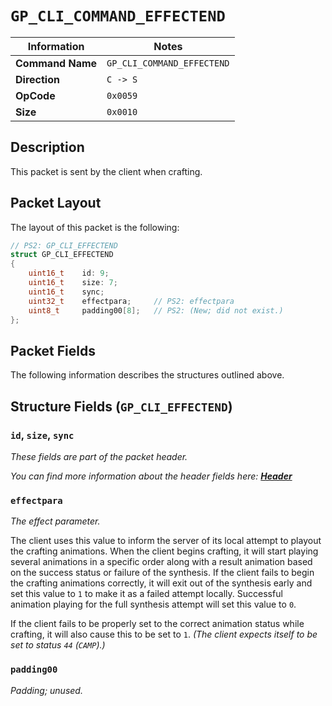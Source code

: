 # `GP_CLI_COMMAND_EFFECTEND`

| Information               | Notes |
|---                        |---    |
| **Command Name**          | `GP_CLI_COMMAND_EFFECTEND` |
| **Direction**             | `C -> S` |
| **OpCode**                | `0x0059` |
| **Size**                  | `0x0010` |

## Description

This packet is sent by the client when crafting.

## Packet Layout

The layout of this packet is the following:

```cpp
// PS2: GP_CLI_EFFECTEND
struct GP_CLI_EFFECTEND
{
    uint16_t    id: 9;
    uint16_t    size: 7;
    uint16_t    sync;
    uint32_t    effectpara;     // PS2: effectpara
    uint8_t     padding00[8];   // PS2: (New; did not exist.)
};
```

## Packet Fields

The following information describes the structures outlined above.

## Structure Fields (`GP_CLI_EFFECTEND`)

### `id`, `size`, `sync`

_These fields are part of the packet header._

_You can find more information about the header fields here: [**Header**](/world/HEADER.md)_

### `effectpara`

_The effect parameter._

The client uses this value to inform the server of its local attempt to playout the crafting animations. When the client begins crafting, it will start playing several animations in a specific order along with a result animation based on the success status or failure of the synthesis. If the client fails to begin the crafting animations correctly, it will exit out of the synthesis early and set this value to `1` to make it as a failed attempt locally. Successful animation playing for the full synthesis attempt will set this value to `0`.

If the client fails to be properly set to the correct animation status while crafting, it will also cause this to be set to `1`. _(The client expects itself to be set to status `44` (`CAMP`).)_

### `padding00`

_Padding; unused._
